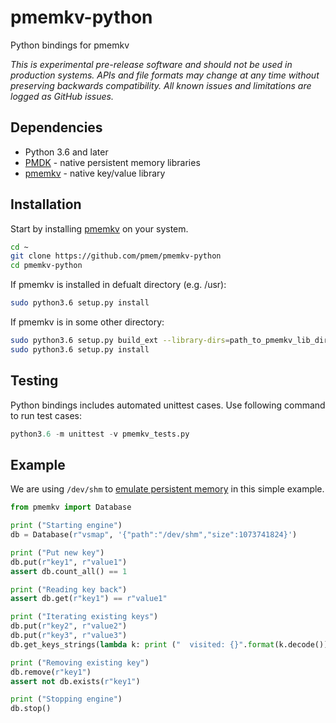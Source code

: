 # pmemkv-python
Python bindings for pmemkv

*This is experimental pre-release software and should not be used in
production systems. APIs and file formats may change at any time without
preserving backwards compatibility. All known issues and limitations
are logged as GitHub issues.*

## Dependencies

* Python 3.6 and later
* [PMDK](https://github.com/pmem/pmdk) - native persistent memory libraries
* [pmemkv](https://github.com/pmem/pmemkv) - native key/value library

## Installation

Start by installing [pmemkv](https://github.com/pmem/pmemkv/blob/master/INSTALLING.md) on your system.

```sh
cd ~
git clone https://github.com/pmem/pmemkv-python
cd pmemkv-python
```
If pmemkv is installed in defualt directory (e.g. /usr):
```sh
sudo python3.6 setup.py install
```
If pmemkv is in some other directory:
```sh
sudo python3.6 setup.py build_ext --library-dirs=path_to_pmemkv_lib_dir --include-dirs=path_to_pmemkv_include_dir
sudo python3.6 setup.py install
```

## Testing

Python bindings includes automated unittest cases.
Use following command to run test cases:
```python
python3.6 -m unittest -v pmemkv_tests.py
```

## Example

We are using `/dev/shm` to
[emulate persistent memory](http://pmem.io/2016/02/22/pm-emulation.html)
in this simple example.

```python
from pmemkv import Database

print ("Starting engine")
db = Database(r"vsmap", '{"path":"/dev/shm","size":1073741824}')

print ("Put new key")
db.put(r"key1", r"value1")
assert db.count_all() == 1

print ("Reading key back")
assert db.get(r"key1") == r"value1"

print ("Iterating existing keys")
db.put(r"key2", r"value2")
db.put(r"key3", r"value3")
db.get_keys_strings(lambda k: print ("  visited: {}".format(k.decode())))

print ("Removing existing key")
db.remove(r"key1")
assert not db.exists(r"key1")

print ("Stopping engine")
db.stop()
```
